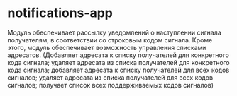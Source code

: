# notifications-app
Модуль обеспечивает рассылку уведомлений о наступлении сигнала получателям, в соответствии со строковым кодом сигнала. Кроме этого, модуль обеспечивает возможность управления списками адресатов. (Добавляет адресата к списку получателей для конкретного кода сигнала; удаляет адресата из списка получателей для конкретного кода сигнала; добавляет адресата к списку получателей для всех кодов сигналов; удаляет адресата из списка получателей для всех кодов сигналов; получает список всех поддерживаемых кодов сигналов)
